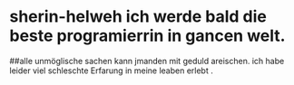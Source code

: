 # sherin-helweh ich werde bald die beste programierrin in gancen welt.
##alle unmöglische sachen kann jmanden mit geduld areischen.
ich habe leider viel schleschte Erfarung in meine leaben erlebt .
